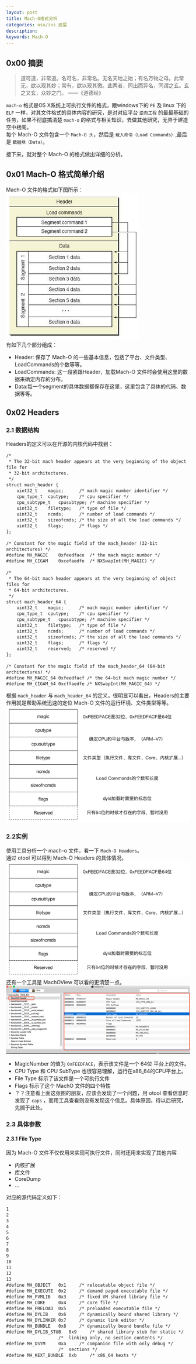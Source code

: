 ```yaml
---
layout: post
title: Mach-O格式分析
categories: osx/ios 底层
description: 
keywords: Mach-O
---
```





## 0x00 摘要
> 道可道，非常道。名可名，非常名。无名天地之始；有名万物之母。此常无，欲以观其妙；常有，欲以观其徼。此两者，同出而异名，同谓之玄。玄之又玄，众妙之门。
> ——《道德经》  

`mach-o` 格式是OS X系统上可执行文件的格式，跟windows下的 `PE` 及 linux 下的 `ELF` 一样，对其文件格式的具体内容的研究，是对对应平台 `逆向工程` 的最最基础的任务，如果不彻底搞清楚 `mach-o` 的格式与相关知识，去做其他研究，无异于建造空中楼阁。  
每个 Mach-O 文件包含一个 `Mach-O 头`，然后是 `载入命令（Load Commands）`,最后是 `数据块（Data）`。  

接下来，就对整个 Mach-O 的格式做出详细的分析。  
## 0x01 Mach-O 格式简单介绍
Mach-O 文件的格式如下图所示：  
![](/images/posts/macho/macho_header.jpg)  
有如下几个部分组成：  
* Header: 保存了 Mach-O 的一些基本信息，包括了平台、文件类型、LoadCommands的个数等等。
* LoadCommands: 这一段紧跟Header，加载Mach-O 文件时会使用这里的数据来确定内存的分布。
* Data:每一个segment的具体数据都保存在这里，这里包含了具体的代码、数据等等。  

## 0x02 Headers  
### 2.1 数据结构  
Headers的定义可以在开源的内核代码中找到：  

```
/*
 * The 32-bit mach header appears at the very beginning of the object file for
 * 32-bit architectures.
 */
struct mach_header {
	uint32_t	magic;		/* mach magic number identifier */
	cpu_type_t	cputype;	/* cpu specifier */
	cpu_subtype_t	cpusubtype;	/* machine specifier */
	uint32_t	filetype;	/* type of file */
	uint32_t	ncmds;		/* number of load commands */
	uint32_t	sizeofcmds;	/* the size of all the load commands */
	uint32_t	flags;		/* flags */
};

/* Constant for the magic field of the mach_header (32-bit architectures) */
#define	MH_MAGIC	0xfeedface	/* the mach magic number */
#define MH_CIGAM	0xcefaedfe	/* NXSwapInt(MH_MAGIC) */

/*
 * The 64-bit mach header appears at the very beginning of object files for
 * 64-bit architectures.
 */
struct mach_header_64 {
	uint32_t	magic;		/* mach magic number identifier */
	cpu_type_t	cputype;	/* cpu specifier */
	cpu_subtype_t	cpusubtype;	/* machine specifier */
	uint32_t	filetype;	/* type of file */
	uint32_t	ncmds;		/* number of load commands */
	uint32_t	sizeofcmds;	/* the size of all the load commands */
	uint32_t	flags;		/* flags */
	uint32_t	reserved;	/* reserved */
};

/* Constant for the magic field of the mach_header_64 (64-bit architectures) */
#define MH_MAGIC_64 0xfeedfacf /* the 64-bit mach magic number */
#define MH_CIGAM_64 0xcffaedfe /* NXSwapInt(MH_MAGIC_64) */
```  

根据 `mach_header` 与 `mach_header_64` 的定义，很明显可以看出，Headers的主要作用就是帮助系统迅速的定位 Mach-O 文件的运行环境、文件类型等等。  
![](/images/posts/macho/header_detail.png)   

### 2.2实例
使用工具分析一个 mach-o 文件，看一下 `Mach-O Headers`。  
通过 otool 可以得到 Mach-O Headers 的具体情况。  
![](/images/posts/macho/header_detail.png)  
还有一个工具是 MachOView 可以看的更清楚一点。  
![](/images/posts/macho/tool_show_header.png)  
* MagicNumber 的值为 `0xFEEDFACE`，表示该文件是一个 64位 平台上的文件。
* CPU Type 和 CPU SubType 也很容易理解，运行在x86_64的CPU平台上。
* File Type 标示了该文件是一个可执行文件
* Flags 标示了这个 MachO 文件的四个特性  
* ？？注意看上面这张图的朋友，应该会发现了一个问题，用 otool 查看信息时发现了 `caps` ，而用工具查看则没有发现这个信息。具体原因，待以后研究，先搁于此处。

### 2.3 具体参数  
#### 2.3.1 File Type  
因为 Mach-O 文件不仅仅用来实现可执行文件，同时还用来实现了其他内容  
* 内核扩展
* 库文件
* CoreDump
* ...  

对应的源代码定义如下：  

```
1
2
3
4
5
6
7
8
9
10
11
12
13
#define	MH_OBJECT	0x1		/* relocatable object file */
#define	MH_EXECUTE	0x2		/* demand paged executable file */
#define	MH_FVMLIB	0x3		/* fixed VM shared library file */
#define	MH_CORE		0x4		/* core file */
#define	MH_PRELOAD	0x5		/* preloaded executable file */
#define	MH_DYLIB	0x6		/* dynamically bound shared library */
#define	MH_DYLINKER	0x7		/* dynamic link editor */
#define	MH_BUNDLE	0x8		/* dynamically bound bundle file */
#define	MH_DYLIB_STUB	0x9		/* shared library stub for static */
					/*  linking only, no section contents */
#define	MH_DSYM		0xa		/* companion file with only debug */
					/*  sections */
#define	MH_KEXT_BUNDLE	0xb		/* x86_64 kexts */
```




